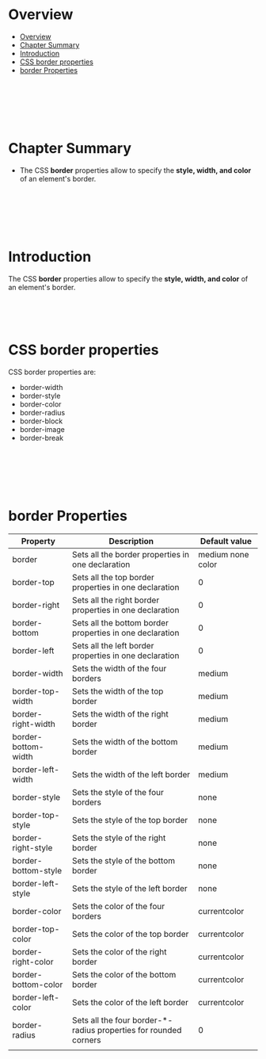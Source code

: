 # Overview

- [Overview](#overview)
- [Chapter Summary](#chapter-summary)
- [Introduction](#introduction)
- [CSS border properties](#css-border-properties)
- [border Properties](#border-properties)

&nbsp;

&nbsp;

&nbsp;

# Chapter Summary

- The CSS **border** properties allow to specify the **style, width, and color** of an element's border.

&nbsp;

&nbsp;

&nbsp;

# Introduction

The CSS **border** properties allow to specify the **style, width, and color** of an element's border.

&nbsp;

&nbsp;

# CSS border properties

CSS border properties are:

- border-width
- border-style
- border-color
- border-radius
- border-block
- border-image
- border-break

&nbsp;

&nbsp;

&nbsp;

# border Properties

| Property            | Description                                                       | Default value     |
| ------------------- | ----------------------------------------------------------------- | ----------------- |
| border              | Sets all the border properties in one declaration                 | medium none color |
| border-top          | Sets all the top border properties in one declaration             | 0                 |
| border-right        | Sets all the right border properties in one declaration           | 0                 |
| border-bottom       | Sets all the bottom border properties in one declaration          | 0                 |
| border-left         | Sets all the left border properties in one declaration            | 0                 |
| border-width        | Sets the width of the four borders                                | medium            |
| border-top-width    | Sets the width of the top border                                  | medium            |
| border-right-width  | Sets the width of the right border                                | medium            |
| border-bottom-width | Sets the width of the bottom border                               | medium            |
| border-left-width   | Sets the width of the left border                                 | medium            |
| border-style        | Sets the style of the four borders                                | none              |
| border-top-style    | Sets the style of the top border                                  | none              |
| border-right-style  | Sets the style of the right border                                | none              |
| border-bottom-style | Sets the style of the bottom border                               | none              |
| border-left-style   | Sets the style of the left border                                 | none              |
| border-color        | Sets the color of the four borders                                | currentcolor      |
| border-top-color    | Sets the color of the top border                                  | currentcolor      |
| border-right-color  | Sets the color of the right border                                | currentcolor      |
| border-bottom-color | Sets the color of the bottom border                               | currentcolor      |
| border-left-color   | Sets the color of the left border                                 | currentcolor      |
| border-radius       | Sets all the four border-\*-radius properties for rounded corners | 0                 |
|                     |                                                                   |                   |
